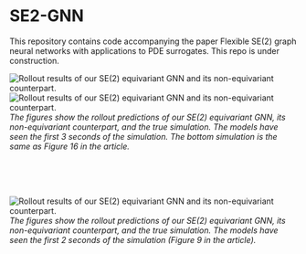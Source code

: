 # SE2-GNN
This repository contains code accompanying the paper Flexible SE(2) graph neural networks with applications to PDE surrogates. This repo is under construction.


![Rollout results of our SE(2) equivariant GNN and its non-equivariant counterpart.](images/sim1.gif)
![Rollout results of our SE(2) equivariant GNN and its non-equivariant counterpart.](images/sim4.gif)
*The figures show the rollout predictions of our SE(2) equivariant GNN, its non-equivariant counterpart, and the true simulation. The models have seen the first 3 seconds of the simulation. The bottom simulation is the same as Figure 16 in the article.*  

<br />
<br />
<br />



![Rollout results of our SE(2) equivariant GNN and its non-equivariant counterpart.](images/sim_smoke.gif)
*The figures show the rollout predictions of our SE(2) equivariant GNN, its non-equivariant counterpart, and the true simulation. The models have seen the first 2 seconds of the simulation (Figure 9 in the article).*

